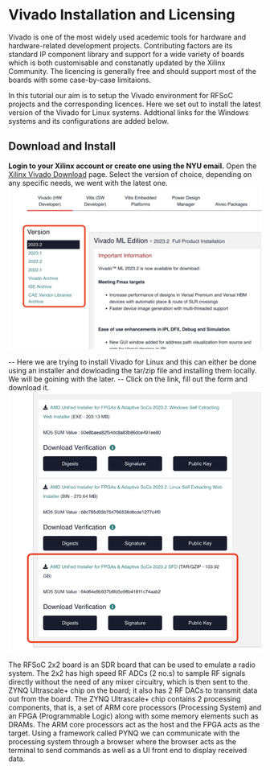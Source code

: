 # Vivado Installation and Licensing

Vivado is one of the most widely used acedemic tools for hardware and hardware-related development projects. Contributing factors are its standard IP component library and support for a wide variety of boards
which is both customisable and constanatly updated by the Xilinx Community. The licencing is generally free and should support most of the boards with some case-by-case limitaions.

In this tutorial our aim is to setup the Vivado environment for RFSoC projects and the corresponding licences. Here we set out to install the latest version of the Vivado for Linux systems. Addtional links for the Windows systems 
and its configurations are added below. 

## Download and Install

**Login to your Xilinx account or create one using the NYU email.**
Open the [Xilinx Vivado Download](https://www.xilinx.com/support/download.html) page. Select the version of choice, depending on any specific needs, we went with the latest one.
![](pic1.png)

-- Here we are trying to install Vivado for Linux and this can either be done using an installer and dowloading the tar/zip file and installing them locally. We will be goining with the later. 
-- Click on the link, fill out the form and download it.
![](pic2.png)


The RFSoC 2x2 board is an SDR board that can be used to emulate a radio system. The 2x2 has high speed RF ADCs (2 no.s) to sample RF signals directly without the need of any mixer circuitry, which is then sent to the ZYNQ Ultrascale+ chip on the board; it also has 2 RF DACs to transmit data out from the board. The ZYNQ Ultrascale+ chip contains 2 processing components, that is, a set of ARM core processors (Processing System) and an FPGA (Programmable Logic) along with some memory elements such as DRAMs. The ARM core processors act as the host and the FPGA acts as the target. Using a framework called PYNQ we can communicate with the processing system through a browser where the browser acts as the terminal to send commands as well as a UI front end to display received data.
